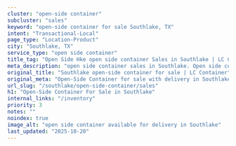 ```yaml
---
cluster: "open-side container"
subcluster: "sales"
keyword: "open-side container for sale Southlake, TX"
intent: "Transactional-Local"
page_type: "Location-Product"
city: "Southlake, TX"
service_type: "open side container"
title_tag: "Open Side Hke open side container Sales in Southlake | LC Container"
meta_description: "open side container sales in Southlake. Open side containers for oversized cargo. Fast delivery, competitive pricing. Serving open side container area. Quote ID: CF9. Call (214) 524-4168 for your free quote today."
original_title: "Southlake open-side container for sale | LC Container"
original_meta: "Open-Side Container for sale with delivery in Southlake, TX. LC Container — local Since 2003. Get pricing today."
url_slug: "/southlake/open-side-container/sales"
h1: "Open-Side Container For Sale in Southlake"
internal_links: "/inventory"
priority: 3
notes: ""
noindex: true
image_alt: "open side container available for delivery in Southlake"
last_updated: "2025-10-20"
---
```


<!-- TODO: Add unique city/inventory copy, images, and internal links here. -->
